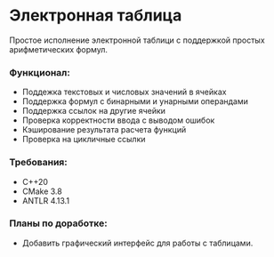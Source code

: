 # Электронная таблица
Простое исполнение электронной таблици с поддержкой простых арифметических формул.

### Функционал:
* Поддежка текстовых и числовых значений в ячейках
* Поддержка формул с бинарными и унарными операндами
* Поддержка ссылок на другие ячейки
* Проверка корректности ввода с выводом ошибок
* Кэширование результата расчета функций
* Проверка на цикличные ссылки

### Требования:
* С++20
* CMake 3.8
* ANTLR 4.13.1

### Планы по доработке:
* Добавить графический интерфейс для работы с таблицами.
